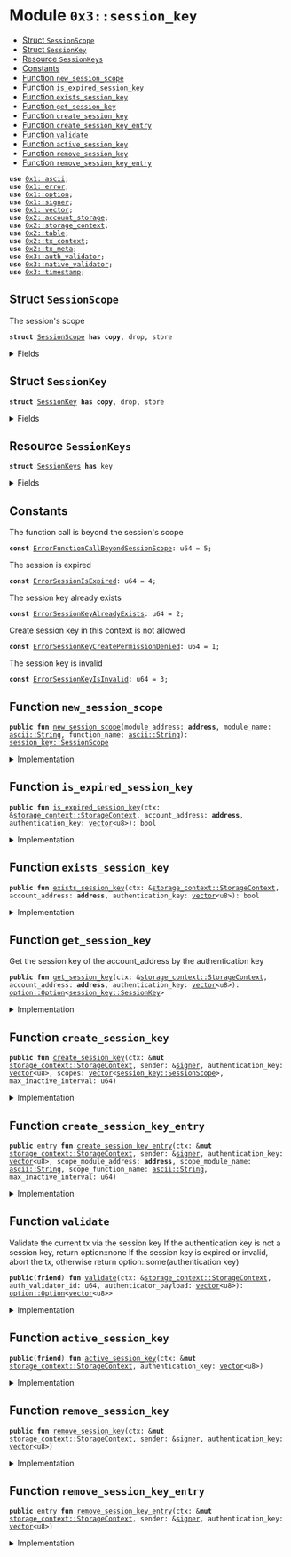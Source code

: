 
<a name="0x3_session_key"></a>

# Module `0x3::session_key`



-  [Struct `SessionScope`](#0x3_session_key_SessionScope)
-  [Struct `SessionKey`](#0x3_session_key_SessionKey)
-  [Resource `SessionKeys`](#0x3_session_key_SessionKeys)
-  [Constants](#@Constants_0)
-  [Function `new_session_scope`](#0x3_session_key_new_session_scope)
-  [Function `is_expired_session_key`](#0x3_session_key_is_expired_session_key)
-  [Function `exists_session_key`](#0x3_session_key_exists_session_key)
-  [Function `get_session_key`](#0x3_session_key_get_session_key)
-  [Function `create_session_key`](#0x3_session_key_create_session_key)
-  [Function `create_session_key_entry`](#0x3_session_key_create_session_key_entry)
-  [Function `validate`](#0x3_session_key_validate)
-  [Function `active_session_key`](#0x3_session_key_active_session_key)
-  [Function `remove_session_key`](#0x3_session_key_remove_session_key)
-  [Function `remove_session_key_entry`](#0x3_session_key_remove_session_key_entry)


<pre><code><b>use</b> <a href="">0x1::ascii</a>;
<b>use</b> <a href="">0x1::error</a>;
<b>use</b> <a href="">0x1::option</a>;
<b>use</b> <a href="">0x1::signer</a>;
<b>use</b> <a href="">0x1::vector</a>;
<b>use</b> <a href="">0x2::account_storage</a>;
<b>use</b> <a href="">0x2::storage_context</a>;
<b>use</b> <a href="">0x2::table</a>;
<b>use</b> <a href="">0x2::tx_context</a>;
<b>use</b> <a href="">0x2::tx_meta</a>;
<b>use</b> <a href="auth_validator.md#0x3_auth_validator">0x3::auth_validator</a>;
<b>use</b> <a href="native_validator.md#0x3_native_validator">0x3::native_validator</a>;
<b>use</b> <a href="timestamp.md#0x3_timestamp">0x3::timestamp</a>;
</code></pre>



<a name="0x3_session_key_SessionScope"></a>

## Struct `SessionScope`

The session's scope


<pre><code><b>struct</b> <a href="session_key.md#0x3_session_key_SessionScope">SessionScope</a> <b>has</b> <b>copy</b>, drop, store
</code></pre>



<details>
<summary>Fields</summary>


<dl>
<dt>
<code>module_address: <b>address</b></code>
</dt>
<dd>
 The scope module address, the address can not support <code>*</code>
</dd>
<dt>
<code>module_name: <a href="_String">ascii::String</a></code>
</dt>
<dd>
 The scope module name, <code>*</code> means all modules in the module address
</dd>
<dt>
<code>function_name: <a href="_String">ascii::String</a></code>
</dt>
<dd>
 The scope function name, <code>*</code> means all functions in the module
</dd>
</dl>


</details>

<a name="0x3_session_key_SessionKey"></a>

## Struct `SessionKey`



<pre><code><b>struct</b> <a href="session_key.md#0x3_session_key_SessionKey">SessionKey</a> <b>has</b> <b>copy</b>, drop, store
</code></pre>



<details>
<summary>Fields</summary>


<dl>
<dt>
<code>authentication_key: <a href="">vector</a>&lt;u8&gt;</code>
</dt>
<dd>
 The session key's authentication key, it also is the session key's id
</dd>
<dt>
<code>scopes: <a href="">vector</a>&lt;<a href="session_key.md#0x3_session_key_SessionScope">session_key::SessionScope</a>&gt;</code>
</dt>
<dd>
 The session key's scopes
</dd>
<dt>
<code>create_time: u64</code>
</dt>
<dd>
 The session key's create time, current timestamp in seconds
</dd>
<dt>
<code>last_active_time: u64</code>
</dt>
<dd>
 The session key's last active time, in seconds
</dd>
<dt>
<code>max_inactive_interval: u64</code>
</dt>
<dd>
 The session key's max inactive time period, in seconds
 If the session key is not active in this time period, it will be expired
 If the max_inactive_interval is 0, the session key will never be expired
</dd>
</dl>


</details>

<a name="0x3_session_key_SessionKeys"></a>

## Resource `SessionKeys`



<pre><code><b>struct</b> <a href="session_key.md#0x3_session_key_SessionKeys">SessionKeys</a> <b>has</b> key
</code></pre>



<details>
<summary>Fields</summary>


<dl>
<dt>
<code>keys: <a href="_Table">table::Table</a>&lt;<a href="">vector</a>&lt;u8&gt;, <a href="session_key.md#0x3_session_key_SessionKey">session_key::SessionKey</a>&gt;</code>
</dt>
<dd>

</dd>
</dl>


</details>

<a name="@Constants_0"></a>

## Constants


<a name="0x3_session_key_ErrorFunctionCallBeyondSessionScope"></a>

The function call is beyond the session's scope


<pre><code><b>const</b> <a href="session_key.md#0x3_session_key_ErrorFunctionCallBeyondSessionScope">ErrorFunctionCallBeyondSessionScope</a>: u64 = 5;
</code></pre>



<a name="0x3_session_key_ErrorSessionIsExpired"></a>

The session is expired


<pre><code><b>const</b> <a href="session_key.md#0x3_session_key_ErrorSessionIsExpired">ErrorSessionIsExpired</a>: u64 = 4;
</code></pre>



<a name="0x3_session_key_ErrorSessionKeyAlreadyExists"></a>

The session key already exists


<pre><code><b>const</b> <a href="session_key.md#0x3_session_key_ErrorSessionKeyAlreadyExists">ErrorSessionKeyAlreadyExists</a>: u64 = 2;
</code></pre>



<a name="0x3_session_key_ErrorSessionKeyCreatePermissionDenied"></a>

Create session key in this context is not allowed


<pre><code><b>const</b> <a href="session_key.md#0x3_session_key_ErrorSessionKeyCreatePermissionDenied">ErrorSessionKeyCreatePermissionDenied</a>: u64 = 1;
</code></pre>



<a name="0x3_session_key_ErrorSessionKeyIsInvalid"></a>

The session key is invalid


<pre><code><b>const</b> <a href="session_key.md#0x3_session_key_ErrorSessionKeyIsInvalid">ErrorSessionKeyIsInvalid</a>: u64 = 3;
</code></pre>



<a name="0x3_session_key_new_session_scope"></a>

## Function `new_session_scope`



<pre><code><b>public</b> <b>fun</b> <a href="session_key.md#0x3_session_key_new_session_scope">new_session_scope</a>(module_address: <b>address</b>, module_name: <a href="_String">ascii::String</a>, function_name: <a href="_String">ascii::String</a>): <a href="session_key.md#0x3_session_key_SessionScope">session_key::SessionScope</a>
</code></pre>



<details>
<summary>Implementation</summary>


<pre><code><b>public</b> <b>fun</b> <a href="session_key.md#0x3_session_key_new_session_scope">new_session_scope</a>(module_address: <b>address</b>, module_name: std::ascii::String, function_name: std::ascii::String) : <a href="session_key.md#0x3_session_key_SessionScope">SessionScope</a> {
    <a href="session_key.md#0x3_session_key_SessionScope">SessionScope</a> {
        module_address: module_address,
        module_name: module_name,
        function_name: function_name,
    }
}
</code></pre>



</details>

<a name="0x3_session_key_is_expired_session_key"></a>

## Function `is_expired_session_key`



<pre><code><b>public</b> <b>fun</b> <a href="session_key.md#0x3_session_key_is_expired_session_key">is_expired_session_key</a>(ctx: &<a href="_StorageContext">storage_context::StorageContext</a>, account_address: <b>address</b>, authentication_key: <a href="">vector</a>&lt;u8&gt;): bool
</code></pre>



<details>
<summary>Implementation</summary>


<pre><code><b>public</b> <b>fun</b> <a href="session_key.md#0x3_session_key_is_expired_session_key">is_expired_session_key</a>(ctx: &StorageContext, account_address: <b>address</b>, authentication_key: <a href="">vector</a>&lt;u8&gt;) : bool {
    <b>let</b> session_key_option = <a href="session_key.md#0x3_session_key_get_session_key">get_session_key</a>(ctx, account_address, authentication_key);
    <b>if</b> (<a href="_is_none">option::is_none</a>(&session_key_option)){
        <b>return</b> <b>false</b>
    };
    <b>let</b> <a href="session_key.md#0x3_session_key">session_key</a> = <a href="_extract">option::extract</a>(&<b>mut</b> session_key_option);
    <a href="session_key.md#0x3_session_key_is_expired">is_expired</a>(ctx, &<a href="session_key.md#0x3_session_key">session_key</a>)
}
</code></pre>



</details>

<a name="0x3_session_key_exists_session_key"></a>

## Function `exists_session_key`



<pre><code><b>public</b> <b>fun</b> <a href="session_key.md#0x3_session_key_exists_session_key">exists_session_key</a>(ctx: &<a href="_StorageContext">storage_context::StorageContext</a>, account_address: <b>address</b>, authentication_key: <a href="">vector</a>&lt;u8&gt;): bool
</code></pre>



<details>
<summary>Implementation</summary>


<pre><code><b>public</b> <b>fun</b> <a href="session_key.md#0x3_session_key_exists_session_key">exists_session_key</a>(ctx: &StorageContext, account_address: <b>address</b>, authentication_key: <a href="">vector</a>&lt;u8&gt;) : bool {
    <a href="_is_some">option::is_some</a>(&<a href="session_key.md#0x3_session_key_get_session_key">get_session_key</a>(ctx, account_address, authentication_key))
}
</code></pre>



</details>

<a name="0x3_session_key_get_session_key"></a>

## Function `get_session_key`

Get the session key of the account_address by the authentication key


<pre><code><b>public</b> <b>fun</b> <a href="session_key.md#0x3_session_key_get_session_key">get_session_key</a>(ctx: &<a href="_StorageContext">storage_context::StorageContext</a>, account_address: <b>address</b>, authentication_key: <a href="">vector</a>&lt;u8&gt;): <a href="_Option">option::Option</a>&lt;<a href="session_key.md#0x3_session_key_SessionKey">session_key::SessionKey</a>&gt;
</code></pre>



<details>
<summary>Implementation</summary>


<pre><code><b>public</b> <b>fun</b> <a href="session_key.md#0x3_session_key_get_session_key">get_session_key</a>(ctx: &StorageContext, account_address: <b>address</b>, authentication_key: <a href="">vector</a>&lt;u8&gt;) : Option&lt;<a href="session_key.md#0x3_session_key_SessionKey">SessionKey</a>&gt; {
    <b>if</b> (!<a href="_global_exists">account_storage::global_exists</a>&lt;<a href="session_key.md#0x3_session_key_SessionKeys">SessionKeys</a>&gt;(ctx, account_address)){
        <b>return</b> <a href="_none">option::none</a>()
    };
    <b>let</b> session_keys = <a href="_global_borrow">account_storage::global_borrow</a>&lt;<a href="session_key.md#0x3_session_key_SessionKeys">SessionKeys</a>&gt;(ctx, account_address);
    <b>if</b> (!<a href="_contains">table::contains</a>(&session_keys.keys, authentication_key)){
        <b>return</b> <a href="_none">option::none</a>()
    }<b>else</b>{
        <a href="_some">option::some</a>(*<a href="_borrow">table::borrow</a>(&session_keys.keys, authentication_key))
    }
}
</code></pre>



</details>

<a name="0x3_session_key_create_session_key"></a>

## Function `create_session_key`



<pre><code><b>public</b> <b>fun</b> <a href="session_key.md#0x3_session_key_create_session_key">create_session_key</a>(ctx: &<b>mut</b> <a href="_StorageContext">storage_context::StorageContext</a>, sender: &<a href="">signer</a>, authentication_key: <a href="">vector</a>&lt;u8&gt;, scopes: <a href="">vector</a>&lt;<a href="session_key.md#0x3_session_key_SessionScope">session_key::SessionScope</a>&gt;, max_inactive_interval: u64)
</code></pre>



<details>
<summary>Implementation</summary>


<pre><code><b>public</b> <b>fun</b> <a href="session_key.md#0x3_session_key_create_session_key">create_session_key</a>(ctx: &<b>mut</b> StorageContext, sender: &<a href="">signer</a>, authentication_key: <a href="">vector</a>&lt;u8&gt;, scopes: <a href="">vector</a>&lt;<a href="session_key.md#0x3_session_key_SessionScope">SessionScope</a>&gt;, max_inactive_interval: u64) {
    //Can not create new session key by the other session key
    <b>assert</b>!(!<a href="auth_validator.md#0x3_auth_validator_is_validate_via_session_key">auth_validator::is_validate_via_session_key</a>(ctx), <a href="_permission_denied">error::permission_denied</a>(<a href="session_key.md#0x3_session_key_ErrorSessionKeyCreatePermissionDenied">ErrorSessionKeyCreatePermissionDenied</a>));
    <b>let</b> sender_addr = <a href="_address_of">signer::address_of</a>(sender);
    <b>assert</b>!(!<a href="session_key.md#0x3_session_key_exists_session_key">exists_session_key</a>(ctx, sender_addr, authentication_key), <a href="_already_exists">error::already_exists</a>(<a href="session_key.md#0x3_session_key_ErrorSessionKeyAlreadyExists">ErrorSessionKeyAlreadyExists</a>));
    <b>let</b> now_seconds = <a href="timestamp.md#0x3_timestamp_now_seconds">timestamp::now_seconds</a>(ctx);
    <b>let</b> <a href="session_key.md#0x3_session_key">session_key</a> = <a href="session_key.md#0x3_session_key_SessionKey">SessionKey</a> {
        authentication_key: authentication_key,
        scopes: scopes,
        create_time: now_seconds,
        last_active_time: now_seconds,
        max_inactive_interval: max_inactive_interval,
    };
    <b>if</b> (!<a href="_global_exists">account_storage::global_exists</a>&lt;<a href="session_key.md#0x3_session_key_SessionKeys">SessionKeys</a>&gt;(ctx, sender_addr)){
        <b>let</b> keys = <a href="_new">table::new</a>&lt;<a href="">vector</a>&lt;u8&gt;, <a href="session_key.md#0x3_session_key_SessionKey">SessionKey</a>&gt;(<a href="_tx_context_mut">storage_context::tx_context_mut</a>(ctx));
        <a href="_global_move_to">account_storage::global_move_to</a>&lt;<a href="session_key.md#0x3_session_key_SessionKeys">SessionKeys</a>&gt;(ctx, sender, <a href="session_key.md#0x3_session_key_SessionKeys">SessionKeys</a>{keys});
    };

    <b>let</b> session_keys = <a href="_global_borrow_mut">account_storage::global_borrow_mut</a>&lt;<a href="session_key.md#0x3_session_key_SessionKeys">SessionKeys</a>&gt;(ctx, sender_addr);
    <a href="_add">table::add</a>(&<b>mut</b> session_keys.keys, authentication_key, <a href="session_key.md#0x3_session_key">session_key</a>);
}
</code></pre>



</details>

<a name="0x3_session_key_create_session_key_entry"></a>

## Function `create_session_key_entry`



<pre><code><b>public</b> entry <b>fun</b> <a href="session_key.md#0x3_session_key_create_session_key_entry">create_session_key_entry</a>(ctx: &<b>mut</b> <a href="_StorageContext">storage_context::StorageContext</a>, sender: &<a href="">signer</a>, authentication_key: <a href="">vector</a>&lt;u8&gt;, scope_module_address: <b>address</b>, scope_module_name: <a href="_String">ascii::String</a>, scope_function_name: <a href="_String">ascii::String</a>, max_inactive_interval: u64)
</code></pre>



<details>
<summary>Implementation</summary>


<pre><code><b>public</b> entry <b>fun</b> <a href="session_key.md#0x3_session_key_create_session_key_entry">create_session_key_entry</a>(ctx: &<b>mut</b> StorageContext, sender: &<a href="">signer</a>, authentication_key: <a href="">vector</a>&lt;u8&gt;, scope_module_address: <b>address</b>, scope_module_name: std::ascii::String, scope_function_name: std::ascii::String, max_inactive_interval: u64) {
    <a href="session_key.md#0x3_session_key_create_session_key">create_session_key</a>(ctx, sender, authentication_key, <a href="_singleton">vector::singleton</a>(<a href="session_key.md#0x3_session_key_SessionScope">SessionScope</a>{
        module_address: scope_module_address,
        module_name: scope_module_name,
        function_name: scope_function_name,
    }), max_inactive_interval);
}
</code></pre>



</details>

<a name="0x3_session_key_validate"></a>

## Function `validate`

Validate the current tx via the session key
If the authentication key is not a session key, return option::none
If the session key is expired or invalid, abort the tx, otherwise return option::some(authentication key)


<pre><code><b>public</b>(<b>friend</b>) <b>fun</b> <a href="session_key.md#0x3_session_key_validate">validate</a>(ctx: &<a href="_StorageContext">storage_context::StorageContext</a>, auth_validator_id: u64, authenticator_payload: <a href="">vector</a>&lt;u8&gt;): <a href="_Option">option::Option</a>&lt;<a href="">vector</a>&lt;u8&gt;&gt;
</code></pre>



<details>
<summary>Implementation</summary>


<pre><code><b>public</b>(<b>friend</b>) <b>fun</b> <a href="session_key.md#0x3_session_key_validate">validate</a>(ctx: &StorageContext, auth_validator_id: u64, authenticator_payload: <a href="">vector</a>&lt;u8&gt;) : Option&lt;<a href="">vector</a>&lt;u8&gt;&gt; {
    <b>let</b> sender_addr = <a href="_sender">storage_context::sender</a>(ctx);
    <b>if</b> (!<a href="_global_exists">account_storage::global_exists</a>&lt;<a href="session_key.md#0x3_session_key_SessionKeys">SessionKeys</a>&gt;(ctx, sender_addr)){
        <b>return</b> <a href="_none">option::none</a>()
    };
    // We only support <b>native</b> validator for <a href="session_key.md#0x3_session_key_SessionKey">SessionKey</a> now
    <b>if</b>(auth_validator_id != <a href="native_validator.md#0x3_native_validator_auth_validator_id">native_validator::auth_validator_id</a>()){
        <b>return</b> <a href="_none">option::none</a>()
    };

    <b>let</b> auth_key = <a href="native_validator.md#0x3_native_validator_get_authentication_key_from_authenticator_payload">native_validator::get_authentication_key_from_authenticator_payload</a>(&authenticator_payload);

    <b>let</b> session_key_option = <a href="session_key.md#0x3_session_key_get_session_key">get_session_key</a>(ctx, sender_addr, auth_key);
    <b>if</b> (<a href="_is_none">option::is_none</a>(&session_key_option)){
        <b>return</b> <a href="_none">option::none</a>()
    };
    <b>let</b> <a href="session_key.md#0x3_session_key">session_key</a> = <a href="_extract">option::extract</a>(&<b>mut</b> session_key_option);
    <b>assert</b>!(!<a href="session_key.md#0x3_session_key_is_expired">is_expired</a>(ctx, &<a href="session_key.md#0x3_session_key">session_key</a>), <a href="_permission_denied">error::permission_denied</a>(<a href="session_key.md#0x3_session_key_ErrorSessionIsExpired">ErrorSessionIsExpired</a>));

    <b>assert</b>!(<a href="session_key.md#0x3_session_key_in_session_scope">in_session_scope</a>(ctx, &<a href="session_key.md#0x3_session_key">session_key</a>), <a href="_permission_denied">error::permission_denied</a>(<a href="session_key.md#0x3_session_key_ErrorFunctionCallBeyondSessionScope">ErrorFunctionCallBeyondSessionScope</a>));

    <a href="native_validator.md#0x3_native_validator_validate_signature">native_validator::validate_signature</a>(&authenticator_payload, &<a href="_tx_hash">storage_context::tx_hash</a>(ctx));
    <a href="_some">option::some</a>(auth_key)
}
</code></pre>



</details>

<a name="0x3_session_key_active_session_key"></a>

## Function `active_session_key`



<pre><code><b>public</b>(<b>friend</b>) <b>fun</b> <a href="session_key.md#0x3_session_key_active_session_key">active_session_key</a>(ctx: &<b>mut</b> <a href="_StorageContext">storage_context::StorageContext</a>, authentication_key: <a href="">vector</a>&lt;u8&gt;)
</code></pre>



<details>
<summary>Implementation</summary>


<pre><code><b>public</b>(<b>friend</b>) <b>fun</b> <a href="session_key.md#0x3_session_key_active_session_key">active_session_key</a>(ctx: &<b>mut</b> StorageContext, authentication_key: <a href="">vector</a>&lt;u8&gt;) {
    <b>let</b> sender_addr = <a href="_sender">storage_context::sender</a>(ctx);
    <b>let</b> now_seconds = <a href="timestamp.md#0x3_timestamp_now_seconds">timestamp::now_seconds</a>(ctx);
    <b>assert</b>!(<a href="_global_exists">account_storage::global_exists</a>&lt;<a href="session_key.md#0x3_session_key_SessionKeys">SessionKeys</a>&gt;(ctx, sender_addr), <a href="_not_found">error::not_found</a>(<a href="session_key.md#0x3_session_key_ErrorSessionKeyIsInvalid">ErrorSessionKeyIsInvalid</a>));
    <b>let</b> session_keys = <a href="_global_borrow_mut">account_storage::global_borrow_mut</a>&lt;<a href="session_key.md#0x3_session_key_SessionKeys">SessionKeys</a>&gt;(ctx, sender_addr);
    <b>assert</b>!(<a href="_contains">table::contains</a>(&session_keys.keys, authentication_key), <a href="_not_found">error::not_found</a>(<a href="session_key.md#0x3_session_key_ErrorSessionKeyIsInvalid">ErrorSessionKeyIsInvalid</a>));
    <b>let</b> <a href="session_key.md#0x3_session_key">session_key</a> = <a href="_borrow_mut">table::borrow_mut</a>(&<b>mut</b> session_keys.keys, authentication_key);
    <a href="session_key.md#0x3_session_key">session_key</a>.last_active_time = now_seconds;
}
</code></pre>



</details>

<a name="0x3_session_key_remove_session_key"></a>

## Function `remove_session_key`



<pre><code><b>public</b> <b>fun</b> <a href="session_key.md#0x3_session_key_remove_session_key">remove_session_key</a>(ctx: &<b>mut</b> <a href="_StorageContext">storage_context::StorageContext</a>, sender: &<a href="">signer</a>, authentication_key: <a href="">vector</a>&lt;u8&gt;)
</code></pre>



<details>
<summary>Implementation</summary>


<pre><code><b>public</b> <b>fun</b> <a href="session_key.md#0x3_session_key_remove_session_key">remove_session_key</a>(ctx: &<b>mut</b> StorageContext, sender: &<a href="">signer</a>, authentication_key: <a href="">vector</a>&lt;u8&gt;) {
    <b>let</b> sender_addr = <a href="_address_of">signer::address_of</a>(sender);
    <b>assert</b>!(<a href="_global_exists">account_storage::global_exists</a>&lt;<a href="session_key.md#0x3_session_key_SessionKeys">SessionKeys</a>&gt;(ctx, sender_addr), <a href="_not_found">error::not_found</a>(<a href="session_key.md#0x3_session_key_ErrorSessionKeyIsInvalid">ErrorSessionKeyIsInvalid</a>));
    <b>let</b> session_keys = <a href="_global_borrow_mut">account_storage::global_borrow_mut</a>&lt;<a href="session_key.md#0x3_session_key_SessionKeys">SessionKeys</a>&gt;(ctx, sender_addr);
    <b>assert</b>!(<a href="_contains">table::contains</a>(&session_keys.keys, authentication_key), <a href="_not_found">error::not_found</a>(<a href="session_key.md#0x3_session_key_ErrorSessionKeyIsInvalid">ErrorSessionKeyIsInvalid</a>));
    <a href="_remove">table::remove</a>(&<b>mut</b> session_keys.keys, authentication_key);
}
</code></pre>



</details>

<a name="0x3_session_key_remove_session_key_entry"></a>

## Function `remove_session_key_entry`



<pre><code><b>public</b> entry <b>fun</b> <a href="session_key.md#0x3_session_key_remove_session_key_entry">remove_session_key_entry</a>(ctx: &<b>mut</b> <a href="_StorageContext">storage_context::StorageContext</a>, sender: &<a href="">signer</a>, authentication_key: <a href="">vector</a>&lt;u8&gt;)
</code></pre>



<details>
<summary>Implementation</summary>


<pre><code><b>public</b> entry <b>fun</b> <a href="session_key.md#0x3_session_key_remove_session_key_entry">remove_session_key_entry</a>(ctx: &<b>mut</b> StorageContext, sender: &<a href="">signer</a>, authentication_key: <a href="">vector</a>&lt;u8&gt;) {
    <a href="session_key.md#0x3_session_key_remove_session_key">remove_session_key</a>(ctx, sender, authentication_key);
}
</code></pre>



</details>
